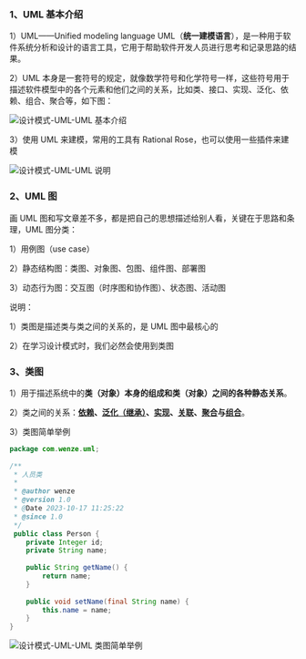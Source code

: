 ### 1、UML 基本介绍

1）UML——Unified modeling language UML（**统一建模语言**），是一种用于软件系统分析和设计的语言工具，它用于帮助软件开发人员进行思考和记录思路的结果。

2）UML 本身是一套符号的规定，就像数学符号和化学符号一样，这些符号用于描述软件模型中的各个元素和他们之间的关系，比如类、接口、实现、泛化、依赖、组合、聚合等，如下图：

![设计模式-UML-UML 基本介绍](https://study-node-md.oss-cn-beijing.aliyuncs.com/2023%2F10%2F17%2F1697511315-aa74ff8d68c79e4b9a79065315539784-20231017105514.png)

3）使用 UML 来建模，常用的工具有 Rational Rose，也可以使用一些插件来建模

![设计模式-UML-UML 说明](https://study-node-md.oss-cn-beijing.aliyuncs.com/2023%2F10%2F17%2F1697511613-248ac1faa88b8f4710080ff5a5ab6d02-20231017110012.png)

### 2、UML 图

画 UML 图和写文章差不多，都是把自己的思想描述给别人看，关键在于思路和条理，UML 图分类：

1）用例图（use case）

2）静态结构图：类图、对象图、包图、组件图、部署图

3）动态行为图：交互图（时序图和协作图）、状态图、活动图

说明：

1）类图是描述类与类之间的关系的，是 UML 图中最核心的

2）在学习设计模式时，我们必然会使用到类图

### 3、类图

1）用于描述系统中的**类（对象）本身的组成和类（对象）之间的各种静态关系**。

2）类之间的关系：**[依赖](001-类图-依赖关系.md)、[泛化（继承）](002-类图-泛化关系.md)、[实现](003-类图-实现关系.md)、[关联](004-类图-关联关系.md)、[聚合](005-类图-聚合关系.md)与[组合](006-类图-组合关系.md)**。

3）类图简单举例

```java
package com.wenze.uml;  
  
/**  
 * 人员类  
 *  
 * @author wenze  
 * @version 1.0  
 * @Date 2023-10-17 11:25:22  
 * @since 1.0  
 */
 public class Person {  
    private Integer id;  
    private String name;  
  
    public String getName() {  
        return name;  
    }  
  
    public void setName(final String name) {  
        this.name = name;  
    }  
}
```

![设计模式-UML-UML 类图简单举例](https://study-node-md.oss-cn-beijing.aliyuncs.com/2023%2F10%2F17%2F1697514639-87866ce2b4b9d0f18b981f6ec1632ccb-20231017115039.png)

